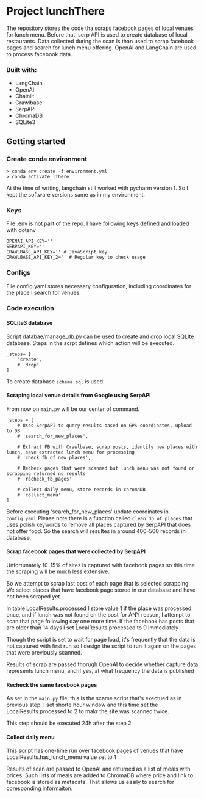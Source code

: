 # Project lunchThere

The repository stores the code tha scraps facebook pages of local venues
for lunch menu. Before that, serp API is used to create database 
of local restaurants. Data collected during the scan is than used
to scrap facebook pages and search for lunch menu offering.
OpenAI and LangChain are used to process facebook data.

### Built with:
- LangChain
- OpenAI
- Chainlit
- Crawlbase
- SerpAPI
- ChromaDB
- SQLite3

## Getting started

### Create conda environment

```
> conda env create -f environment.yml
> conda activate lThere
```
At the time of writing, langchain still worked with pycharm version 1.
So I kept the software versions same as in my environment.

### Keys
File .env is not part of the repo. I have following keys defined and loaded with dotenv

```
OPENAI_API_KEY=''
SERPAPI_KEY=''
CRAWLBASE_API_KEY='' # JavaScript key
CRAWLBASE_API_KEY_2='' # Regular key to check usage
```

### Configs
File config.yaml stores necessary configuration, including coordinates for
the place I search for venues.


### Code execution

#### SQLite3 database
Script databae/manage_db.py can be used to create and drop local SQLIte database.
Steps in the scrpt defines which action will be executed.
```
_steps= [
    'create',
    # 'drop'
]
```
To create database `schema.sql` is used.

#### Scraping local venue details from Google using SerpAPI
From now on `main.py` will be our center of command.

```commandline
_steps = [
    # Uses SerpAPI to query results based on GPS coordinates, upload to DB
    # 'search_for_new_places',

    # Extract FB with Crawlbase, scrap posts, identify new places with lunch, save extracted lunch menu for processing
    # 'check_fb_of_new_places',

    # Recheck pages that were scanned but lunch menu was not found or scrapping returned no results
    # 'recheck_fb_pages'

    # collect daily menu, store records in chromaDB
    # 'collect_menu'
]
```

Before executing 'search_for_new_places' update coordinates in `config.yaml`
Please note there is a function called `clean_db_of_places` that uses polish keywords
to remove all places captured by SerpAPI that does not offer food.
So the search will resultes in around 400-500 records in database.

#### Scrap facebook pages that were collected by SerpAPI
Unfortunately 10-15% of sites is captured with facebook pages 
so this time the scraping will be much less extensive.

So we attempt to scrap last post of each page that is selected scrapping.
We select places that have facebook page stored in our database and have not been scraped yet.

In table LocalResults.processed I store value 1 if the place was processed once,
and if lunch was not found on the post for ANY reason, I attempt to scan that
page following day one more time.
If the facebook has posts that are older than 14 days I set LocalResults.processed to 9 immediately

Though the script is set to wait for page load, it's frequently that
the data is not captured with first run so I design the script to run
it again on the pages that were previously scanned.

Results of scrap are passed thorugh OpenAI to decide whether 
capture data represents lunch menu, and if yes, at what frequency the data is published


#### Recheck the same facebook pages
As set in the `main.py` file, this is the scame script that's exectued as in previous step.
I set shorte hour window and this time set the LocalResults.processed to 2
to makr the site was scanned twice.

This step should be executed 24h after the step 2

#### Collect daily menu
This script has one-time run over facebook pages of venues
that have LocalResults.has_lunch_menu value set to 1

Results of scan are passed to OpenAI and returned as a list of meals with prices.
Such lists of meals are added to ChromaDB where price and link to facebook is stored
as metadata.
That allows us easily to search for coresponding informaiton.













